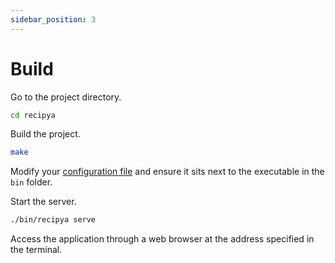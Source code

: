```yaml
---
sidebar_position: 3
---
```


# Build

Go to the project directory.

```bash
cd recipya
```

Build the project.

```bash
make
```

Modify your [configuration file](/docs/installation/config-file) and ensure it sits next to the executable
in the `bin` folder.

Start the server.

```bash
./bin/recipya serve
```

Access the application through a web browser at the address specified in the terminal.